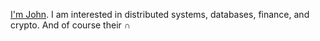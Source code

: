 <a href="https://mfw.bearblog.dev/about/">I'm John</a>. I am interested in distributed systems, databases, finance, and crypto. And of course their ∩

<!---
![Top Langs](https://github-readme-stats.vercel.app/api/top-langs/?username=chadoverfl0w&show_icons=true&theme=light)
-->
